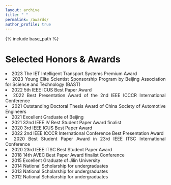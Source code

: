 ```yaml
---
layout: archive
title: " "
permalink: /awards/
author_profile: true
---
```


{% include base_path %}

Selected Honors & Awards
======
<li style="text-align: justify;">2023 The IET Intelligent Transport Systems Premium Award</li>
<li style="text-align: justify;">2023 Young Elite Scientist Sponsorship Program by Beijing Association for Science and Technology (BAST)</li>
<li style="text-align: justify;">2022 5th IEEE ICUS Best Paper Award</li>
<li style="text-align: justify;">2022 Best Presentation Award of the 2nd IEEE ICCCR International Conference</li>
<li style="text-align: justify;">2021 Outstanding Doctoral Thesis Award of China Society of Automotive Engineers</li>
<li style="text-align: justify;">2021 Excellent Graduate of Beijing</li>
<li style="text-align: justify;">2021 32nd IEEE IV Best Student Paper Award finalist</li>
<li style="text-align: justify;">2020 3rd IEEE ICUS Best Paper Award</li>
<li style="text-align: justify;">2022 2nd IEEE ICCCR International Conference Best Presentation Award</li>
<li style="text-align: justify;">2020 Best Student Paper Award in 23rd IEEE ITSC International Conference</li>
<li style="text-align: justify;">2020 23rd IEEE ITSC Best Student Paper Award</li>
<li style="text-align: justify;">2018 14th AVEC Best Paper Award finalist Conference</li>
<li style="text-align: justify;">2015 Excellent Graduate of Jilin University</li>
<li style="text-align: justify;">2014 National Scholarship for undergraduates</li>
<li style="text-align: justify;">2013 National Scholarship for undergraduates</li>
<li style="text-align: justify;">2012 National Scholarship for undergraduates</li>



<!-- Publications
======
  <ul>{% for post in site.publications %}
    {% include archive-single-cv.html %}
  {% endfor %}</ul> -->

  
<!-- Teaching
======
  <ul>{% for post in site.teaching %}
    {% include archive-single-cv.html %}
  {% endfor %}</ul> -->
  

